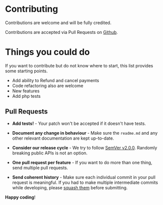 # Contributing

Contributions are welcome and will be fully credited.

Contributions are accepted via Pull Requests on [Github](https://github.com/ayvazyan10/ameriabankvpos).

# Things you could do
If you want to contribute but do not know where to start, this list provides some starting points.
- Add ability to Refund and cancel payments
- Code refactoring also are welcome
- New features
- Add php tests

## Pull Requests

- **Add tests!** - Your patch won't be accepted if it doesn't have tests.

- **Document any change in behaviour** - Make sure the `readme.md` and any other relevant documentation are kept up-to-date.

- **Consider our release cycle** - We try to follow [SemVer v2.0.0](http://semver.org/). Randomly breaking public APIs is not an option.

- **One pull request per feature** - If you want to do more than one thing, send multiple pull requests.

- **Send coherent history** - Make sure each individual commit in your pull request is meaningful. If you had to make multiple intermediate commits while developing, please [squash them](http://www.git-scm.com/book/en/v2/Git-Tools-Rewriting-History#Changing-Multiple-Commit-Messages) before submitting.


**Happy coding**!
